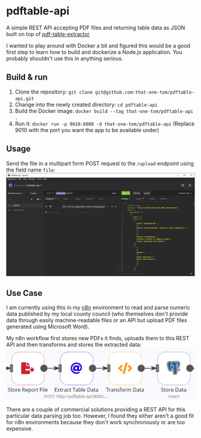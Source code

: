 # pdftable-api
A simple REST API accepting PDF files and returning table data as JSON built on top of [pdf-table-extractor](https://www.npmjs.com/package/pdf-table-extractor)

I wanted to play around with Docker a bit and figured this would be a good first step to learn how to build and dockerize a Node.js application. You probably shouldn't use this in anything serious.

## Build & run
1. Clone the repository: `git clone git@github.com:that-one-tom/pdftable-api.git`
2. Change into the newly created directory: `cd pdftable-api`
3. Build the Docker image: `docker build --tag that-one-tom/pdftable-api .`
4. Run it: `docker run -p 9010:8080 -d that-one-tom/pdftable-api` (Replace 9010 with the port you want the app to be available under)

## Usage
Send the file in a multipart form POST request to the `/upload` endpoint using the field name `file`:
![Insomnia Screenshot](/img/screenshot.png)

## Use Case
I am currently using this in my [n8n](https://n8n.io/) environment to read and parse numeric data published by my local county council (who themselves don't provide data through easily machine-readable files or an API but upload PDF files generated using Microsoft Word).

My n8n workflow first stores new PDFs it finds, uploads them to this REST API and then transforms and stores the extracted data:
![n8n Screenshot](/img/n8n.png)

There are a couple of commercial solutions providing a REST API for this particular data parsing job too. However, I found they either aren't a good fit for n8n environments because they don't work synchronously or are too expensive.